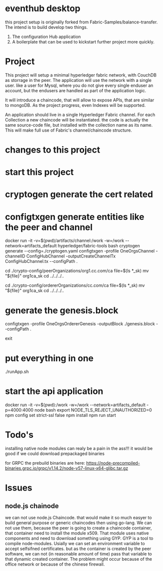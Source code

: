 
# eventhub desktop
this project setup is originally forked from Fabric-Samples/balance-transfer. The intend is to build develop two things.
1. The configuration Hub application
2. A boilerplate that can be used to kickstart further project more quickly.

# Project
This project will setup a minimal hyperledger fabric network, with CouchDB as storrage in the peer.
The application will use the network with a single user. like a user for Mysql, where you do not give every single enduser an account,
but the endusers are handled as part of the application logic.

It will introduce a chaincode, that will allow to expose APIs, that are similar to mongoDB. As the project progress, even
Indexes will be supported.

An application should live in a single Hyperledger Fabric channel. For each Collection a new chaincode will be instantiated.
the code is actually the same source-code file, but installed with the collection name as its name. 
This will make full use of Fabric's channel/chaincode structure. 




# changes to this project



# start this project

# cryptogen generate the cert related
# configtxgen generate entities like the peer and channel
docker run -it -v=$(pwd)/artifacts/channel:/work -w=/work --network=artifacts_default  hyperledger/fabric-tools bash
  cryptogen generate --config=./cryptogen.yaml
  configtxgen -profile OneOrgsChannel -channelID ConfigHubChannel -outputCreateChannelTx ConfigHubChannel.tx --configPath .
  
  cd ./crypto-config/peerOrganizations/org1.cc.com/ca
  file=$(ls *_sk)
  mv "${file}" org1ca_sk
  cd ../../../..

  cd ./crypto-config/ordererOrganizations/cc.com/ca
  file=$(ls *_sk)
  mv "${file}" org1ca_sk
  cd ../../../..

# generate the genesis.block
  configtxgen -profile OneOrgsOrdererGenesis -outputBlock ./genesis.block --configPath .

  exit

# put everything in one
./runApp.sh

 # start the api application
docker run -it -v=$(pwd):/work -w=/work --network=artifacts_default -p=4000:4000 node bash
  export NODE_TLS_REJECT_UNAUTHORIZED=0
  npm config set strict-ssl false
  npm install 
  npm run start



# Todo's
installing native node modules can realy be a pain in the ass!!! 
it would be good if we could download prepackaged binaries

for GRPC the prebuild binaries are here:
https://node-precompiled-binaries.grpc.io/grpc/v1.14.2/node-v57-linux-x64-glibc.tar.gz


# Issues
## node.js chainode
we can not use node.js Chaincode. that would make it so much easyer to build general purpose or generic chaincodes then
using go-lang.
We can not use them, because the peer is going to create a chaincode container, that container need to install
the module x509. That module uses native components and need to download something using GYP. GYP is a tool to compile
node-modules. Usially we can set an environment variable to accept selfsifned certificates. but as the container is 
created by the peer software, we can not (in reasonable amount of time) pass that variable to that dynamic created
container. 
The problem might occur because of the office network or because of the chinese firewall.

